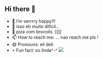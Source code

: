 ## Hi there 👋

- 🔭 I’m verrrry happy!!!
- 🌱 isso eh muito dificil...
- 👯 piza com brocolis :]]]]
- 📫 How to reach me: ... nao reach me pls !
- 😄 Pronouns: eli deli
- ⚡ Fun fact: so linda^-^
![](https://tenor.com/oq89uPT98nI.gif)
